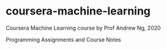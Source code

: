 # coursera-machine-learning

Coursera Machine Learning course by Prof Andrew Ng, 2020

Programming Assignments and Course Notes
